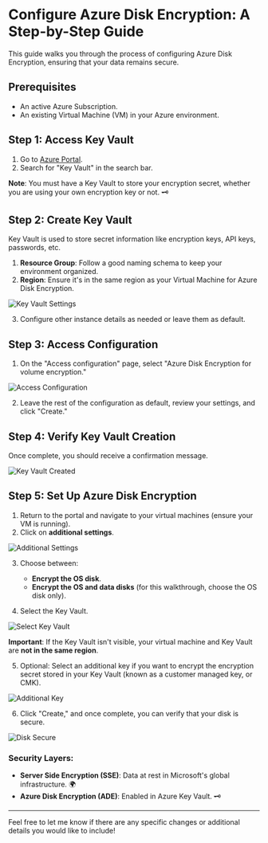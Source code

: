 # Configure Azure Disk Encryption: A Step-by-Step Guide

This guide walks you through the process of configuring Azure Disk Encryption, ensuring that your data remains secure.

## Prerequisites

- An active Azure Subscription.
- An existing Virtual Machine (VM) in your Azure environment.

## Step 1: Access Key Vault

1. Go to [Azure Portal](https://www.portal.azure.com).
2. Search for "Key Vault" in the search bar.

**Note**: You must have a Key Vault to store your encryption secret, whether you are using your own encryption key or not. 🗝️

## Step 2: Create Key Vault

Key Vault is used to store secret information like encryption keys, API keys, passwords, etc.

1. **Resource Group**: Follow a good naming schema to keep your environment organized.
2. **Region**: Ensure it's in the same region as your Virtual Machine for Azure Disk Encryption.

![Key Vault Settings](https://github.com/apsessoms/AzureAdminWalkThrus/assets/99392512/801efd54-0430-49ed-be42-2cb47da7a159)

3. Configure other instance details as needed or leave them as default.

## Step 3: Access Configuration

1. On the "Access configuration" page, select "Azure Disk Encryption for volume encryption."

![Access Configuration](https://github.com/apsessoms/AzureAdminWalkThrus/assets/99392512/ddf9c5cc-6709-4671-bb6b-ac41d48ef867)

2. Leave the rest of the configuration as default, review your settings, and click "Create."

## Step 4: Verify Key Vault Creation

Once complete, you should receive a confirmation message.

![Key Vault Created](https://github.com/apsessoms/AzureAdminWalkThrus/assets/99392512/2176a187-1141-45eb-b03f-bdc6715560a8)

## Step 5: Set Up Azure Disk Encryption

1. Return to the portal and navigate to your virtual machines (ensure your VM is running).
2. Click on **additional settings**.

![Additional Settings](https://github.com/apsessoms/AzureAdminWalkThrus/assets/99392512/ba1a7b6e-5521-4daa-abce-a485e8260c83)

3. Choose between:
   - **Encrypt the OS disk**.
   - **Encrypt the OS and data disks** (for this walkthrough, choose the OS disk only).

4. Select the Key Vault.

![Select Key Vault](https://github.com/apsessoms/AzureAdminWalkThrus/assets/99392512/b7e0781e-cb36-4acd-b157-8192f5130202)

   **Important**: If the Key Vault isn't visible, your virtual machine and Key Vault are **not in the same region**.

5. Optional: Select an additional key if you want to encrypt the encryption secret stored in your Key Vault (known as a customer managed key, or CMK).

![Additional Key](https://github.com/apsessoms/AzureAdminWalkThrus/assets/99392512/2cc9aceb-a61a-4242-aa31-385f66a8d80d)

6. Click "Create," and once complete, you can verify that your disk is secure.

![Disk Secure](https://github.com/apsessoms/AzureAdminWalkThrus/assets/99392512/160a1073-9858-4a90-bab5-6719dcedeece)

### Security Layers:

- **Server Side Encryption (SSE)**: Data at rest in Microsoft's global infrastructure. 🌍
- **Azure Disk Encryption (ADE)**: Enabled in Azure Key Vault. 🗝️

---

Feel free to let me know if there are any specific changes or additional details you would like to include!
